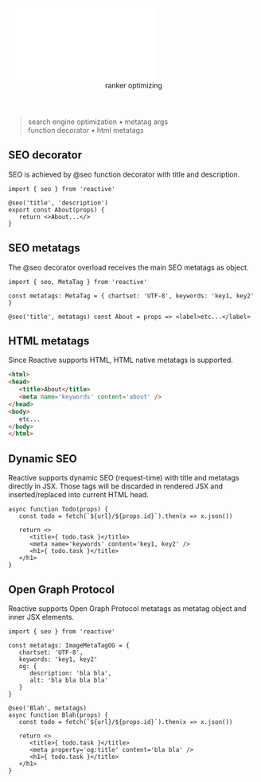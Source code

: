 <script src='./index.js'></script>
<style>@import url(./index.css);</style>

<article>
<embed type='text/html' src='./header.html' />
<header>ranker optimizing</header>

> search engine optimization • metatag args<br/>function decorator • html metatags

## SEO decorator

SEO is achieved by @seo function decorator with title and description.

```tsx
import { seo } from 'reactive'

@seo('title', 'description')
export const About(props) {
   return <>About...</>
}
```

## SEO metatags

The @seo decorator overload receives the main SEO metatags as object.

```tsx
import { seo, MetaTag } from 'reactive'

const metatags: MetaTag = { chartset: 'UTF-8', keywords: 'key1, key2' }

@seo('title', metatags) const About = props => <label>etc...</label> 
```

## HTML metatags

Since Reactive supports HTML, HTML native metatags is supported.

```html
<html>
<head>
   <title>About</title>
   <meta name='keywords' content='about' />
</head>   
<body>
   etc...
</body>   
</html>
```

## Dynamic SEO

Reactive supports dynamic SEO (request-time) with title and metatags directly in JSX. Those tags will be discarded in rendered JSX and inserted/replaced into current HTML head.

```tsx
async function Todo(props) {
   const todo = fetch(`${url}/${props.id}`).then(x => x.json())

   return <>
      <title>{ todo.task }</title>
      <meta name='keywords' content='key1, key2' />
      <h1>{ todo.task }</title>      
   </h1>
}
```

## Open Graph Protocol

Reactive supports Open Graph Protocol metatags as metatag object and inner JSX elements.

```tsx
import { seo } from 'reactive'

const metatags: ImageMetaTagOG = { 
   chartset: 'UTF-8', 
   keywords: 'key1, key2' 
   og: {
      description: 'bla bla',
      alt: 'bla bla bla bla'
   }
}

@seo('Blah', metatags)
async function Blah(props) {
   const todo = fetch(`${url}/${props.id}`).then(x => x.json())

   return <>
      <title>{ todo.task }</title>
      <meta property='og:title' content='bla bla' />
      <h1>{ todo.task }</title>      
   </h1>
}
```

<br/>